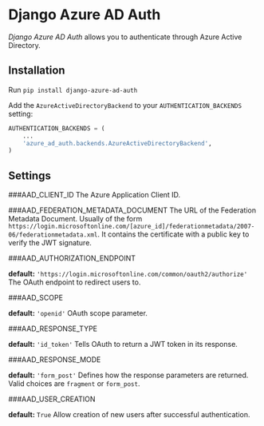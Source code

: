 Django Azure AD Auth
======================

*Django Azure AD Auth* allows you to authenticate through Azure Active Directory.

Installation
------------

Run `pip install django-azure-ad-auth`

Add the `AzureActiveDirectoryBackend` to your `AUTHENTICATION_BACKENDS` setting:

```python
AUTHENTICATION_BACKENDS = (
    ...
    'azure_ad_auth.backends.AzureActiveDirectoryBackend',
)
```

Settings
--------

###AAD_CLIENT_ID
The Azure Application Client ID.

###AAD_FEDERATION_METADATA_DOCUMENT
The URL of the Federation Metadata Document. Usually of the form `https://login.microsoftonline.com/[azure_id]/federationmetadata/2007-06/federationmetadata.xml`. It contains the certificate with a public key to verify the JWT signature.

###AAD_AUTHORIZATION_ENDPOINT

**default:** `'https://login.microsoftonline.com/common/oauth2/authorize'`
The OAuth endpoint to redirect users to.

###AAD_SCOPE

**default:** `'openid'`
OAuth scope parameter.

###AAD_RESPONSE_TYPE

**default:** `'id_token'`
Tells OAuth to return a JWT token in its response.

###AAD_RESPONSE_MODE

**default:** `'form_post'`
Defines how the response parameters are returned. Valid choices are `fragment` or `form_post`.

###AAD_USER_CREATION

**default:** `True`
Allow creation of new users after successful authentication.
